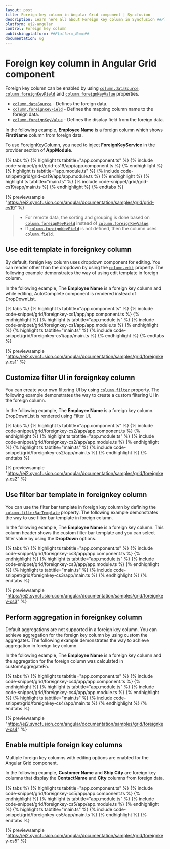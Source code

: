 ```yaml
---
layout: post
title: Foreign key column in Angular Grid component | Syncfusion
description: Learn here all about Foreign key column in Syncfusion ##Platform_Name## Grid component of Syncfusion Essential JS 2 and more.
platform: ej2-angular
control: Foreign key column 
publishingplatform: ##Platform_Name##
documentation: ug
---
```


# Foreign key column in Angular Grid component

Foreign key column can be enabled by using [`column.dataSource`](https://ej2.syncfusion.com/angular/documentation/api/grid/column/#datasource),
[`column.foreignKeyField`](https://ej2.syncfusion.com/angular/documentation/api/grid/column/#foreignkeyfield) and
[`column.foreignKeyValue`](https://ej2.syncfusion.com/angular/documentation/api/grid/column/#foreignkeyvalue) properties.

* [`column.dataSource`](https://ej2.syncfusion.com/angular/documentation/api/grid/column/#datasource) - Defines the foreign data.
* [`column.foreignKeyField`](https://ej2.syncfusion.com/angular/documentation/api/grid/column/#foreignkeyfield) - Defines the mapping column name to the foreign data.
* [`column.foreignKeyValue`](https://ej2.syncfusion.com/angular/documentation/api/grid/column/#foreignkeyvalue) - Defines the display field from the foreign data.

In the following example, **Employee Name** is a foreign column which shows **FirstName** column from foreign data.

To use ForeignKeyColumn, you need to inject **ForeignKeyService** in the provider section of **AppModule**.

{% tabs %}
{% highlight ts tabtitle="app.component.ts" %}
{% include code-snippet/grid/grid-cs19/app/app.component.ts %}
{% endhighlight %}
{% highlight ts tabtitle="app.module.ts" %}
{% include code-snippet/grid/grid-cs19/app/app.module.ts %}
{% endhighlight %}
{% highlight ts tabtitle="main.ts" %}
{% include code-snippet/grid/grid-cs19/app/main.ts %}
{% endhighlight %}
{% endtabs %}
  
{% previewsample "https://ej2.syncfusion.com/angular/documentation/samples/grid/grid-cs19" %}

> * For remote data, the sorting and grouping is done based on [`column.foreignKeyField`](https://ej2.syncfusion.com/angular/documentation/api/grid/column/#foreignkeyfield) instead of
[`column.foreignKeyValue`](https://ej2.syncfusion.com/angular/documentation/api/grid/column/#foreignkeyvalue).
> * If [`column.foreignKeyField`](https://ej2.syncfusion.com/angular/documentation/api/grid/column/#foreignkeyfield) is not defined, then the column uses [`column.field`](https://ej2.syncfusion.com/angular/documentation/api/grid/column/#field).

## Use edit template in foreignkey column

By default, foreign key column uses dropdown component for editing.
You can render other than the dropdown by using the [`column.edit`](https://ej2.syncfusion.com/angular/documentation/api/grid/column/#edit) property.
The following example demonstrates the way of using edit template in foreign column.

In the following example, The **Employee Name** is a foreign key column and while editing, AutoComplete component is rendered instead of DropDownList.

{% tabs %}
{% highlight ts tabtitle="app.component.ts" %}
{% include code-snippet/grid/foreignkey-cs1/app/app.component.ts %}
{% endhighlight %}
{% highlight ts tabtitle="app.module.ts" %}
{% include code-snippet/grid/foreignkey-cs1/app/app.module.ts %}
{% endhighlight %}
{% highlight ts tabtitle="main.ts" %}
{% include code-snippet/grid/foreignkey-cs1/app/main.ts %}
{% endhighlight %}
{% endtabs %}
  
{% previewsample "https://ej2.syncfusion.com/angular/documentation/samples/grid/foreignkey-cs1" %}

## Customize filter UI in foreignkey column

You can create your own filtering UI by using [`column.filter`](https://ej2.syncfusion.com/angular/documentation/api/grid/column/#filter) property.
The following example demonstrates the way to create a custom filtering UI in the foreign column.

In the following example, The **Employee Name** is a foreign key column. DropDownList is rendered using Filter UI.

{% tabs %}
{% highlight ts tabtitle="app.component.ts" %}
{% include code-snippet/grid/foreignkey-cs2/app/app.component.ts %}
{% endhighlight %}
{% highlight ts tabtitle="app.module.ts" %}
{% include code-snippet/grid/foreignkey-cs2/app/app.module.ts %}
{% endhighlight %}
{% highlight ts tabtitle="main.ts" %}
{% include code-snippet/grid/foreignkey-cs2/app/main.ts %}
{% endhighlight %}
{% endtabs %}
  
{% previewsample "https://ej2.syncfusion.com/angular/documentation/samples/grid/foreignkey-cs2" %}

## Use filter bar template in foreignkey column

You can use the filter bar template in foreign key column by defining the
[`column.filterBarTemplate`](https://ej2.syncfusion.com/angular/documentation/api/grid/column/#filterbartemplate) property.
The following example demonstrates the way to use filter bar template in foreign column.

In the following example, The **Employee Name** is a foreign key column.
This column header shows the custom filter bar template and you can select filter value by using the **DropDown** options.

{% tabs %}
{% highlight ts tabtitle="app.component.ts" %}
{% include code-snippet/grid/foreignkey-cs3/app/app.component.ts %}
{% endhighlight %}
{% highlight ts tabtitle="app.module.ts" %}
{% include code-snippet/grid/foreignkey-cs3/app/app.module.ts %}
{% endhighlight %}
{% highlight ts tabtitle="main.ts" %}
{% include code-snippet/grid/foreignkey-cs3/app/main.ts %}
{% endhighlight %}
{% endtabs %}
  
{% previewsample "https://ej2.syncfusion.com/angular/documentation/samples/grid/foreignkey-cs3" %}

## Perform aggregation in foreignkey column

Default aggregations are not supported in a foreign key column.
You can achieve aggregation for the foreign key column by using custom the aggregates.
The following example demonstrates the way to achieve aggregation in foreign key column.

In the following example, The **Employee Name** is a foreign key column and the aggregation for the foreign column was calculated in customAggregateFn.

{% tabs %}
{% highlight ts tabtitle="app.component.ts" %}
{% include code-snippet/grid/foreignkey-cs4/app/app.component.ts %}
{% endhighlight %}
{% highlight ts tabtitle="app.module.ts" %}
{% include code-snippet/grid/foreignkey-cs4/app/app.module.ts %}
{% endhighlight %}
{% highlight ts tabtitle="main.ts" %}
{% include code-snippet/grid/foreignkey-cs4/app/main.ts %}
{% endhighlight %}
{% endtabs %}
  
{% previewsample "https://ej2.syncfusion.com/angular/documentation/samples/grid/foreignkey-cs4" %}

## Enable multiple foreign key columns

Multiple foreign key columns with editing options are enabled for the Angular Grid component.

In the following example, **Customer Name** and **Ship City** are foreign key columns that display the **ContactName** and **City** columns from foreign data.

{% tabs %}
{% highlight ts tabtitle="app.component.ts" %}
{% include code-snippet/grid/foreignkey-cs5/app/app.component.ts %}
{% endhighlight %}
{% highlight ts tabtitle="app.module.ts" %}
{% include code-snippet/grid/foreignkey-cs5/app/app.module.ts %}
{% endhighlight %}
{% highlight ts tabtitle="main.ts" %}
{% include code-snippet/grid/foreignkey-cs5/app/main.ts %}
{% endhighlight %}
{% endtabs %}
  
{% previewsample "https://ej2.syncfusion.com/angular/documentation/samples/grid/foreignkey-cs5" %}
